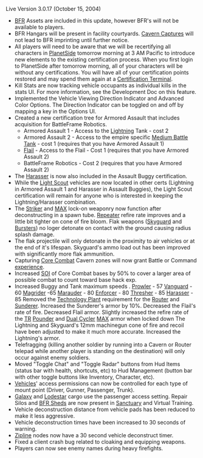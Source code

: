 Live Version 3.0.17 (October 15, 2004)

- [BFR](../vehicles/BattleFrame_Robotics.md) Assets are included in this update,
  however BFR's will not be available to players.
- BFR Hangars will be present in facility courtyards.
  [Cavern Captures](../terminology/Cavern_Captures.md) will not lead to BFR imprinting
  until further notice.
- All players will need to be aware that we will be recertifying all characters
  in [PlanetSide](../PlanetSide.md) tomorrow morning at 3 AM Pacific to
  introduce new elements to the existing certification process. When you first
  login to PlanetSide after tomorrow morning, all of your characters will be
  without any certifications. You will have all of your certification points
  restored and may spend them again at a
  [Certification Terminal](../items/Certification_Terminal.md).
- Kill Stats are now tracking vehicle occupants as individual kills in the stats
  UI. For more information, see the Development Doc on this feature.
- Implemented the Vehicle Viewing Direction Indicator and Advanced Color
  Options. The Direction Indicator can be toggled on and off by mapping a key in
  the Options UI.
- Created a new certification tree for Armored Assault that includes acquisition
  for BattleFrame Robotics.
  - Armored Assault 1 - Access to the [Lightning](../vehicles/Lightning.md)
    Tank - cost 2
  - Armored Assault 2 - Access to the empire specific
    [Medium Battle Tank](../items/Medium_Battle_Tank.md) - cost 1 (requires that
    you have Armored Assault 1)
  - [Flail](../vehicles/Flail.md) - Access to the Flail - Cost 1 (requires that
    you have Armored Assault 2)
  - BattleFrame Robotics - Cost 2 (requires that you have Armored Assault 2)
- The [Harasser](../vehicles/Harasser.md) is now also included in the Assault
  Buggy certification.
- While the [Light Scout](../certifications/Light_Scout.md) vehicles are now
  located in other certs (Lightning in Armored Assault 1 and Harasser in Assault
  Buggies), the Light Scout certification will remain for anyone who is
  interested in keeping the Lightning/Harasser combination.
- The [Striker](../weapons/Striker.md) and
  [MAX](../armor/Mechanized_Assault_Exo-Suit.md) lock-on weaponry now function
  after deconstructing in a spawn tube. [Repeater](../weapons/Repeater.md)
  refire rate improves and a little bit tighter on cone of fire bloom. Flak
  weapons ([Skyguard](../vehicles/Skyguard.md) and
  [Bursters](../armor/Burster.md)) no loger detonate on contact with the ground
  causing radius splash damage.
- The flak projectile will only detonate in the proximity to air vehicles or at
  the end of it's lifespan. Skyguard's ammo load out has been improved with
  significantly more flak ammunition.
- Capturing [Core Combat](../items/Core_Combat.md) Cavern zones will now grant
  Battle or Command [experience](../terminology/Experience.md).
- Increased [SOI](../locations/Sphere_of_Influence.md) of Core Combat bases by
  50% to cover a larger area of possible combat to count toward base hack exp.
- Increased Buggy and Tank maximum speeds . [Prowler](../vehicles/Prowler.md) -
  57 [Vanguard](../vehicles/Vanguard.md) - 60
  [Magrider](../vehicles/Magrider.md) -65 [Marauder](../vehicles/Marauder.md) -
  80 [Enforcer](../vehicles/Enforcer.md) - 80
  [Thresher](../vehicles/Thresher.md) - 85 [Harasser](../vehicles/Harasser.md) -
  85 Removed the [Technology Plant](../locations/Technology_Plant.md)
  requirement for the [Router](../vehicles/Router.md) and
  [Sunderer](../vehicles/Sunderer.md). Increased the Sunderer's armor by 10%.
  Decreased the Flail's rate of fire. Decreased Flail armor. Slightly increased
  the refire rate of the [TR](../terminology/Terran_Republic.md)
  [Pounder](../armor/Pounder.md) and [Dual Cycler](../armor/Dual-Cycler.md)
  [MAX](../armor/Mechanized_Assault_Exo-Suit.md) armor when locked down The
  Lightning and Skyguard's 12mm machinegun cone of fire and recoil have been
  adjusted to make it much more accurate. Increased the Lightning's armor.
- Telefragging (killing another soldier by running into a Cavern or Router
  telepad while another player is standing on the destination) will only occur
  against enemy soldiers.
- Moved "Toggle Chat" and "Toggle Radar" buttons from Hud Items (status bar with
  health, shortcuts, etc) to Hud Management (button bar with other toggle
  buttons like Inventory, Character, etc).
- [Vehicles](../vehicles/index.md)' access permissions can now be controlled
  for each type of mount point (Driver, Gunner, Passenger, Trunk).
- [Galaxy](../vehicles/Galaxy.md) and [Lodestar](../vehicles/Lodestar.md) cargo
  use the passenger access setting. Repair Silos and
  [BFR Sheds](../items/BFR_Shed.md) are now present in
  [Sanctuary](../locations/Sanctuary.md) and Virtual Training.
- Vehicle deconstruction distance from vehicle pads has been reduced to make it
  less aggressive.
- Vehicle deconstruction times have been increased to 30 seconds of warning.
- [Zipline](../items/Zipline.md) nodes now have a 30 second vehicle deconstruct
  timer.
- Fixed a client crash bug related to cloaking and equipping weapons.
- Players can now see enemy names during heavy firefights.
